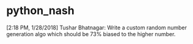 # python_nash
[2:18 PM, 1/28/2018] Tushar Bhatnagar: Write a custom random number generation algo which should be 73% biased to the higher number.
